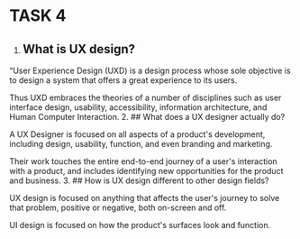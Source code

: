 # TASK 4

1.	## What is UX design?

“User Experience Design (UXD) is a design process whose sole objective is to design a system that offers a great experience to its users. 

Thus UXD embraces the theories of a number of disciplines such as user interface design, usability, accessibility, information architecture, and Human Computer Interaction.
2.	## What does a UX designer actually do?

A UX Designer is focused on all aspects of a product's development, including design, usability, function, and even branding and marketing. 

Their work touches the entire end-to-end journey of a user's interaction with a product, and includes identifying new opportunities for the product and business.
3.	## How is UX design different to other design fields?

UX design is focused on anything that affects the user's journey to solve that problem, positive or negative, both on-screen and off. 

UI design is focused on how the product's surfaces look and function.

